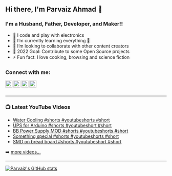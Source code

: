 ## Hi there, I'm Parvaiz Ahmad 👋 

### I'm a Husband, Father, Developer, and Maker!!

- 🔭 I code and play with electronics
- 🌱 I’m currently learning everything 🤣
- 👯 I’m looking to collaborate with other content creators
- 🥅 2022 Goal: Contribute to some Open Source projects
- ⚡ Fun fact: I love cooking, browsing and science fiction

### Connect with me:

[<img align="left" alt="ParvaizAhmad | YouTube" width="22px" src="https://cdn.jsdelivr.net/npm/simple-icons@v3/icons/youtube.svg" />][youtube]
[<img align="left" alt="ParvaizAhmad | Twitter" width="22px" src="https://cdn.jsdelivr.net/npm/simple-icons@v3/icons/twitter.svg" />][twitter]
[<img align="left" alt="ParvaizAhmad | LinkedIn" width="22px" src="https://cdn.jsdelivr.net/npm/simple-icons@v3/icons/linkedin.svg" />][linkedin]
[<img align="left" alt="ParvaizAhmad | Instagram" width="22px" src="https://cdn.jsdelivr.net/npm/simple-icons@v3/icons/instagram.svg" />][instagram]

<br />
<br />

---

### 📺 Latest YouTube Videos

<!-- YOUTUBE:START -->
- [Water Cooling #shorts #youtubeshorts #short](https://www.youtube.com/watch?v=qvy6ebDVnZk)
- [UPS for Arduino #shorts #youtubeshort #short](https://www.youtube.com/watch?v=_h2LA4L_wkc)
- [BB Power Supply MOD #shorts #youtubeshorts #short](https://www.youtube.com/watch?v=mnelEhKORcE)
- [Something special #shorts #youtubeshorts #short](https://www.youtube.com/watch?v=3JCROe9AIa8)
- [SMD on bread board #shorts #youtubeshort #short](https://www.youtube.com/watch?v=bAKxO_WUnKM)
<!-- YOUTUBE:END -->

➡️ [more videos...](https://youtube.com/parvaizahmadofficial)

---

[![Parvaiz's GitHub stats](https://github-readme-stats.vercel.app/api?username=parvaizahmad&show_icons=true&theme=buefy)](https://github.com/parvaizahmad)


[twitter]: https://twitter.com/parvaizsaabri
[youtube]:https://www.youtube.com/parvaizahmadofficial
[instagram]: https://instagram.com/parvaizahmadsabri
[linkedin]: https://linkedin.com/in//parvaizahmad
